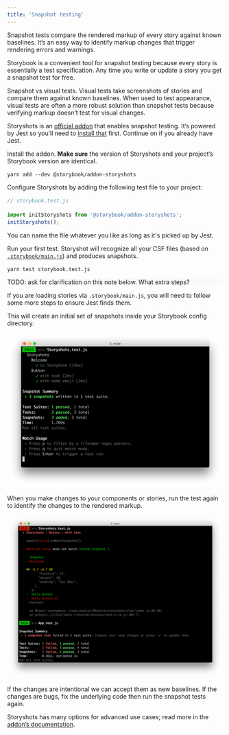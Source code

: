 ```yaml
---
title: 'Snapshot testing'
---
```


Snapshot tests compare the rendered markup of every story against known baselines. It’s an easy way to identify markup changes that trigger rendering errors and warnings.

Storybook is a convenient tool for snapshot testing because every story is essentially a test specification. Any time you write or update a story you get a snapshot test for free.

<div class="aside">

Snapshot vs visual tests. Visual tests take screenshots of stories and compare them against known baselines. When used to test appearance, visual tests are often a more robust solution than snapshot tests because verifying markup doesn’t test for visual changes.

</div>

Storyshots is an [official addon](https://github.com/storybookjs/storybook/tree/master/addons/storyshots/storyshots-core) that enables snapshot testing. It’s powered by Jest so you’ll need to [install that](https://jestjs.io/docs/en/getting-started) first. Continue on if you already have Jest.

Install the addon. **Make sure** the version of Storyshots and your project’s Storybook version are identical.

```shell
yarn add --dev @storybook/addon-storyshots
```

Configure Storyshots by adding the following test file to your project:

```js
// storybook.test.js

import initStoryshots from '@storybook/addon-storyshots';
initStoryshots();
```

<div class="aside">

You can name the file whatever you like as long as it's picked up by Jest.

</div>

Run your first test. Storyshot will recognize all your CSF files (based on [`.storybook/main.js`](../configure/overview.md#configure-story-rendering)) and produces snapshots.

```shell
yarn test storybook.test.js
```

<div style="background-color:#F8FAFC">
TODO: ask for clarification on this note below. What extra steps?
</div>

<div class="aside">

If you are loading stories via `.storybook/main.js`, you will need to follow some more steps to ensure Jest finds them.

</div>

This will create an initial set of snapshots inside your Storybook config directory.

![Successfull snapshot tests](./storyshots-pass.png)

When you make changes to your components or stories, run the test again to identify the changes to the rendered markup.

![Failing snapshots](./storyshots-fail.png)

If the changes are intentional we can accept them as new baselines. If the changes are bugs, fix the underlying code then run the snapshot tests again.

Storyshots has many options for advanced use cases; read more in the [addon’s documentation](https://github.com/storybookjs/storybook/tree/master/addons/storyshots/storyshots-core).
